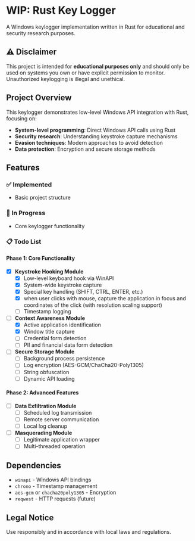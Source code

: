 # WIP: Rust Key Logger

A Windows keylogger implementation written in Rust for educational and security research purposes.

## ⚠️ Disclaimer

This project is intended for **educational purposes only** and should only be used on systems you own or have explicit permission to monitor. Unauthorized keylogging is illegal and unethical.

## Project Overview

This keylogger demonstrates low-level Windows API integration with Rust, focusing on:

- **System-level programming**: Direct Windows API calls using Rust
- **Security research**: Understanding keystroke capture mechanisms
- **Evasion techniques**: Modern approaches to avoid detection
- **Data protection**: Encryption and secure storage methods

## Features

### ✅ Implemented
- Basic project structure

### 🚧 In Progress
- Core keylogger functionality

### 📋 Todo List

#### Phase 1: Core Functionality
- [x] **Keystroke Hooking Module**
    - [x] Low-level keyboard hook via WinAPI
    - [x] System-wide keystroke capture
    - [x] Special key handling (SHIFT, CTRL, ENTER, etc.)
    - [x] when user clicks with mouse, capture the application in focus and coordinates of the click (with resolution scaling support)
    - [ ] Timestamp logging

- [ ] **Context Awareness Module**
    - [x] Active application identification
    - [x] Window title capture
    - [ ] Credential form detection
    - [ ] PII and financial data form detection

- [ ] **Secure Storage Module**
    - [ ] Background process persistence
    - [ ] Log encryption (AES-GCM/ChaCha20-Poly1305)
    - [ ] String obfuscation
    - [ ] Dynamic API loading

#### Phase 2: Advanced Features
- [ ] **Data Exfiltration Module**
    - [ ] Scheduled log transmission
    - [ ] Remote server communication
    - [ ] Local log cleanup

- [ ] **Masquerading Module**
    - [ ] Legitimate application wrapper
    - [ ] Multi-threaded operation

## Dependencies

- `winapi` - Windows API bindings
- `chrono` - Timestamp management
- `aes-gcm` or `chacha20poly1305` - Encryption
- `reqwest` - HTTP requests (future)

## Legal Notice

Use responsibly and in accordance with local laws and regulations.
